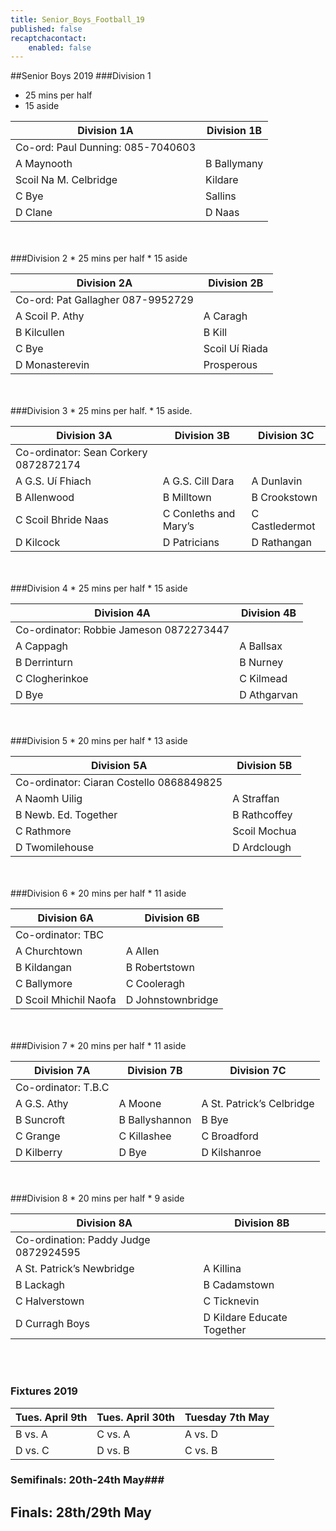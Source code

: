 ```yaml
---
title: Senior_Boys_Football_19
published: false
recaptchacontact:
    enabled: false
---
```


##Senior Boys 2019
###Division 1
* 25 mins per half 
* 15 aside

| Division 1A  | Division 1B |
|--------------|-------------|
|Co-ord: Paul Dunning: 085-7040603 |
|A Maynooth |B Ballymany |
|Scoil Na M. Celbridge | Kildare |
|C Bye | Sallins |
|D Clane | D Naas |
<br>
<br>
###Division 2
* 25 mins per half 
* 15 aside

| Division 2A  | Division 2B |
|--------------|-------------|
|Co-ord: Pat Gallagher 087-9952729 |
|A Scoil P. Athy | A Caragh |
|B Kilcullen |B Kill |
|C Bye | Scoil Uí Riada |
|D Monasterevin | Prosperous |

<br>
<br>
###Division 3
* 25 mins per half.
* 15 aside.

| Division 3A  | Division 3B | Division 3C|
|--------------|-------------|------------|
|Co-ordinator: Sean Corkery 0872872174|
|A G.S. Uí Fhiach |A G.S. Cill Dara |A Dunlavin |
|B Allenwood|B Milltown|B Crookstown|
|C Scoil Bhride Naas |C Conleths and Mary’s| C Castledermot|
| D Kilcock |D Patricians |D Rathangan|

<br>
<br>
###Division 4
* 25 mins per half
* 15 aside

| Division 4A | Division 4B|
| ----------------|---------------|
|Co-ordinator: Robbie Jameson 0872273447 |
|A Cappagh |A Ballsax |
|B Derrinturn |B Nurney |
|C Clogherinkoe |C Kilmead |
|D Bye | D Athgarvan |

<br>
<br>
###Division 5
* 20 mins per half
* 13 aside

|Division 5A | Division 5B|
|---------------|----------------|
|Co-ordinator: Ciaran Costello 0868849825|
|A Naomh Uilig | A Straffan |
|B Newb. Ed. Together |B Rathcoffey |
|C Rathmore | Scoil Mochua |
|D Twomilehouse |D Ardclough| 

<br>
<br>
###Division 6
* 20 mins per half
* 11 aside

|Division 6A | Division 6B|
|---------------|----------------|
|Co-ordinator: TBC |
|A Churchtown |A Allen|
|B Kildangan |B Robertstown |
|C Ballymore |C Cooleragh |
|D Scoil Mhichil Naofa |D Johnstownbridge |

<br>
<br>
###Division 7
* 20 mins per half
* 11 aside

|Division 7A | Division 7B | Division 7C|
|---------------|----------------|----------------|
|Co-ordinator: T.B.C|
|A G.S. Athy |A Moone |A St. Patrick’s Celbridge |
|B Suncroft |B Ballyshannon|B Bye |
|C Grange |C Killashee |C Broadford|
|D Kilberry |D Bye |D Kilshanroe|

<br>
<br>
###Division 8
* 20 mins per half
* 9 aside

|Division 8A | Division 8B |
|---------------|-----------------|
|Co-ordination: Paddy Judge 0872924595|
|A St. Patrick’s Newbridge |A Killina |
|B Lackagh |B Cadamstown |
|C Halverstown |C Ticknevin |
|D Curragh Boys |D Kildare Educate Together |

<br>
<br>

### Fixtures 2019 ###
| Tues. April 9th | Tues. April 30th | Tuesday 7th May |
|--------|-------|--------|
| B vs. A | C vs. A | A vs. D |
|D vs. C | D vs. B | C vs. B |

### Semifinals: 20th-24th May###
## Finals: 28th/29th May ##

